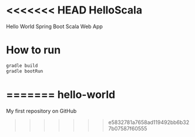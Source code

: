 <<<<<<< HEAD
HelloScala
==========

Hello World Spring Boot Scala Web App


How to run
==========

```sh
gradle build
gradle bootRun
```



=======
hello-world
===========

My first repository on GitHub
>>>>>>> e5832781a7658ad119492bb6b327b07587f60555
